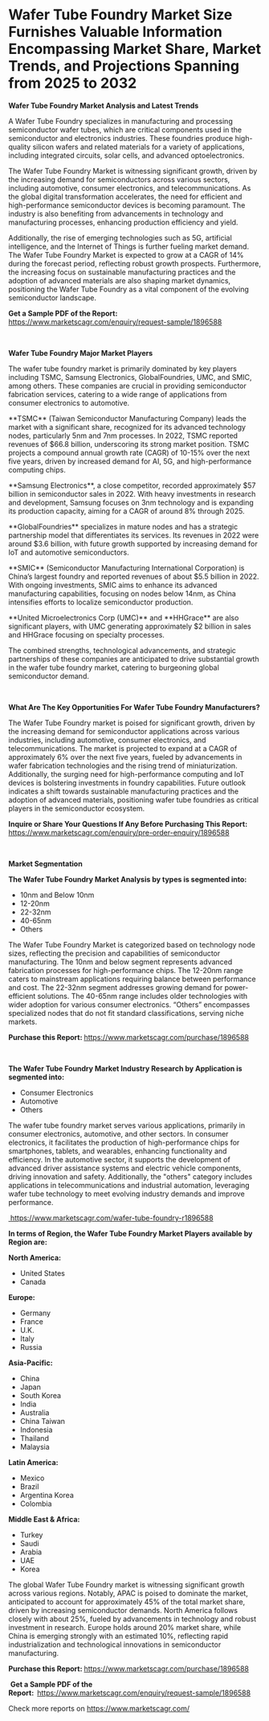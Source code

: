 <p><h1>Wafer Tube Foundry Market Size Furnishes Valuable Information Encompassing Market Share, Market Trends, and Projections Spanning from 2025 to 2032</h1></p><p><strong>Wafer Tube Foundry Market Analysis and Latest Trends</strong></p>
<p><p>A Wafer Tube Foundry specializes in manufacturing and processing semiconductor wafer tubes, which are critical components used in the semiconductor and electronics industries. These foundries produce high-quality silicon wafers and related materials for a variety of applications, including integrated circuits, solar cells, and advanced optoelectronics. </p><p>The Wafer Tube Foundry Market is witnessing significant growth, driven by the increasing demand for semiconductors across various sectors, including automotive, consumer electronics, and telecommunications. As the global digital transformation accelerates, the need for efficient and high-performance semiconductor devices is becoming paramount. The industry is also benefiting from advancements in technology and manufacturing processes, enhancing production efficiency and yield. </p><p>Additionally, the rise of emerging technologies such as 5G, artificial intelligence, and the Internet of Things is further fueling market demand. The Wafer Tube Foundry Market is expected to grow at a CAGR of 14% during the forecast period, reflecting robust growth prospects. Furthermore, the increasing focus on sustainable manufacturing practices and the adoption of advanced materials are also shaping market dynamics, positioning the Wafer Tube Foundry as a vital component of the evolving semiconductor landscape.</p></p>
<p><strong>Get a Sample PDF of the Report:&nbsp;</strong> <a href="https://www.marketscagr.com/enquiry/request-sample/1896588?utm_campaign=3016&utm_medium=2&utm_source=Github&utm_content=ia&utm_term=07042025&utm_id=wafer-tube-foundry">https://www.marketscagr.com/enquiry/request-sample/1896588</a></p>
<p>&nbsp;</p>
<p><strong>Wafer Tube Foundry Major Market Players</strong></p>
<p><p>The wafer tube foundry market is primarily dominated by key players including TSMC, Samsung Electronics, GlobalFoundries, UMC, and SMIC, among others. These companies are crucial in providing semiconductor fabrication services, catering to a wide range of applications from consumer electronics to automotive.</p><p>**TSMC** (Taiwan Semiconductor Manufacturing Company) leads the market with a significant share, recognized for its advanced technology nodes, particularly 5nm and 7nm processes. In 2022, TSMC reported revenues of $66.8 billion, underscoring its strong market position. TSMC projects a compound annual growth rate (CAGR) of 10-15% over the next five years, driven by increased demand for AI, 5G, and high-performance computing chips.</p><p>**Samsung Electronics**, a close competitor, recorded approximately $57 billion in semiconductor sales in 2022. With heavy investments in research and development, Samsung focuses on 3nm technology and is expanding its production capacity, aiming for a CAGR of around 8% through 2025.</p><p>**GlobalFoundries** specializes in mature nodes and has a strategic partnership model that differentiates its services. Its revenues in 2022 were around $3.6 billion, with future growth supported by increasing demand for IoT and automotive semiconductors.</p><p>**SMIC** (Semiconductor Manufacturing International Corporation) is China’s largest foundry and reported revenues of about $5.5 billion in 2022. With ongoing investments, SMIC aims to enhance its advanced manufacturing capabilities, focusing on nodes below 14nm, as China intensifies efforts to localize semiconductor production.</p><p>**United Microelectronics Corp (UMC)** and **HHGrace** are also significant players, with UMC generating approximately $2 billion in sales and HHGrace focusing on specialty processes.</p><p>The combined strengths, technological advancements, and strategic partnerships of these companies are anticipated to drive substantial growth in the wafer tube foundry market, catering to burgeoning global semiconductor demand.</p></p>
<p>&nbsp;</p>
<p><strong>What Are The Key Opportunities For Wafer Tube Foundry Manufacturers?</strong></p>
<p><p>The Wafer Tube Foundry market is poised for significant growth, driven by the increasing demand for semiconductor applications across various industries, including automotive, consumer electronics, and telecommunications. The market is projected to expand at a CAGR of approximately 6% over the next five years, fueled by advancements in wafer fabrication technologies and the rising trend of miniaturization. Additionally, the surging need for high-performance computing and IoT devices is bolstering investments in foundry capabilities. Future outlook indicates a shift towards sustainable manufacturing practices and the adoption of advanced materials, positioning wafer tube foundries as critical players in the semiconductor ecosystem.</p></p>
<p><strong>Inquire or Share Your Questions If Any Before Purchasing This Report:</strong> <a href="https://www.marketscagr.com/enquiry/pre-order-enquiry/1896588?utm_campaign=3016&utm_medium=2&utm_source=Github&utm_content=ia&utm_term=07042025&utm_id=wafer-tube-foundry">https://www.marketscagr.com/enquiry/pre-order-enquiry/1896588</a></p>
<p>&nbsp;</p>
<p><strong>Market Segmentation</strong></p>
<p><strong>The Wafer Tube Foundry Market Analysis by types is segmented into:</strong></p>
<p><ul><li>10nm and Below 10nm</li><li>12-20nm</li><li>22-32nm</li><li>40-65nm</li><li>Others</li></ul></p>
<p><p>The Wafer Tube Foundry Market is categorized based on technology node sizes, reflecting the precision and capabilities of semiconductor manufacturing. The 10nm and below segment represents advanced fabrication processes for high-performance chips. The 12-20nm range caters to mainstream applications requiring balance between performance and cost. The 22-32nm segment addresses growing demand for power-efficient solutions. The 40-65nm range includes older technologies with wider adoption for various consumer electronics. “Others” encompasses specialized nodes that do not fit standard classifications, serving niche markets.</p></p>
<p><strong>Purchase this Report:&nbsp;</strong><a href="https://www.marketscagr.com/purchase/1896588?utm_campaign=3016&utm_medium=2&utm_source=Github&utm_content=ia&utm_term=07042025&utm_id=wafer-tube-foundry">https://www.marketscagr.com/purchase/1896588</a></p>
<p>&nbsp;</p>
<p><strong>The Wafer Tube Foundry Market Industry Research by Application is segmented into:</strong></p>
<p><ul><li>Consumer Electronics</li><li>Automotive</li><li>Others</li></ul></p>
<p><p>The wafer tube foundry market serves various applications, primarily in consumer electronics, automotive, and other sectors. In consumer electronics, it facilitates the production of high-performance chips for smartphones, tablets, and wearables, enhancing functionality and efficiency. In the automotive sector, it supports the development of advanced driver assistance systems and electric vehicle components, driving innovation and safety. Additionally, the "others" category includes applications in telecommunications and industrial automation, leveraging wafer tube technology to meet evolving industry demands and improve performance.</p></p>
<p><a href="https://www.marketscagr.com/wafer-tube-foundry-r1896588?utm_campaign=3016&utm_medium=2&utm_source=Github&utm_content=ia&utm_term=07042025&utm_id=wafer-tube-foundry">&nbsp;https://www.marketscagr.com/wafer-tube-foundry-r1896588</a></p>
<p><strong>In terms of Region, the Wafer Tube Foundry Market Players available by Region are:</strong></p>
<p>
    <p> <strong> North America: </strong>
        <ul>
            <li>United States</li>
            <li>Canada</li>
        </ul>
        </p> 
    <p> <strong> Europe: </strong>
        <ul>
            <li>Germany</li>
            <li>France</li>
            <li>U.K.</li>
            <li>Italy</li>
            <li>Russia</li>
        </ul>
        </p> 
    <p> <strong> Asia-Pacific: </strong>
        <ul>
            <li>China</li>
            <li>Japan</li>
            <li>South Korea</li>
            <li>India</li>
            <li>Australia</li>
            <li>China Taiwan</li>
            <li>Indonesia</li>
            <li>Thailand</li>
            <li>Malaysia</li>
        </ul>
        </p> 
    <p> <strong> Latin America: </strong>
        <ul>
            <li>Mexico</li>
            <li>Brazil</li>
            <li>Argentina Korea</li>
            <li>Colombia</li>
        </ul>
        </p> 
    <p> <strong> Middle East & Africa: </strong>
        <ul>
            <li>Turkey</li>
            <li>Saudi</li>
            <li>Arabia</li>
            <li>UAE</li>
            <li>Korea</li>
        </ul>
    </p>
    </p>
<p><p>The global Wafer Tube Foundry market is witnessing significant growth across various regions. Notably, APAC is poised to dominate the market, anticipated to account for approximately 45% of the total market share, driven by increasing semiconductor demands. North America follows closely with about 25%, fueled by advancements in technology and robust investment in research. Europe holds around 20% market share, while China is emerging strongly with an estimated 10%, reflecting rapid industrialization and technological innovations in semiconductor manufacturing.</p></p>
<p><strong>Purchase this Report: </strong><a href="https://www.marketscagr.com/purchase/1896588?utm_campaign=3016&utm_medium=2&utm_source=Github&utm_content=ia&utm_term=07042025&utm_id=wafer-tube-foundry">https://www.marketscagr.com/purchase/1896588</a></p>
<p>&nbsp;<strong>Get a Sample PDF of the Report:&nbsp;&nbsp;</strong><a href="https://www.marketscagr.com/enquiry/request-sample/1896588?utm_campaign=3016&utm_medium=2&utm_source=Github&utm_content=ia&utm_term=07042025&utm_id=wafer-tube-foundry">https://www.marketscagr.com/enquiry/request-sample/1896588</a></p>
<p><strong></strong></p>
<p>Check more reports on <a href="https://www.marketscagr.com/?utm_campaign=3016&utm_medium=2&utm_source=Github&utm_content=ia&utm_term=07042025&utm_id=wafer-tube-foundry">https://www.marketscagr.com/</a></p>